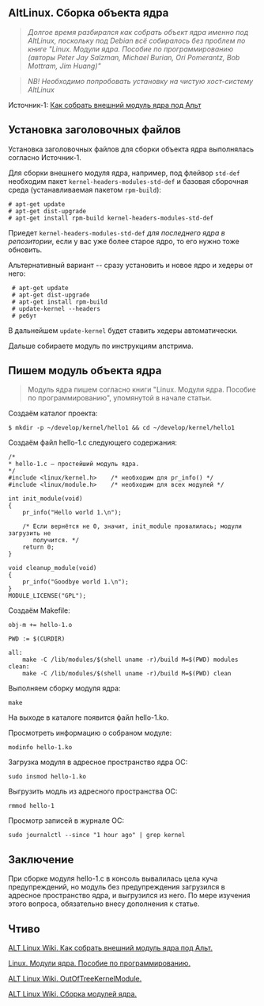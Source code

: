 ## AltLinux. Сборка объекта ядра

> _Долгое время разбирался как собрать объект ядра именно под AltLinux, поскольку под Debian всё собиралось без проблем по книге "Linux. Модули ядра. Пособие по программированию (авторы Peter Jay Salzman, Michael Burian, Ori Pomerantz, Bob Mottram,
Jim Huang)"_

> _NB! Необходимо попробовать установку на чистую хост-систему AltLinux_

Источник-1: [Как собрать внешний модуль ядра под Альт](https://www.altlinux.org/Kernel/build_module)

## Установка заголовочных файлов
Установка заголовочных файлов для сборки объекта ядра выполнялась согласно Источник-1.

Для сборки внешнего модуля ядра, например, под флейвор `std-def` необходим пакет `kernel-headers-modules-std-def` и базовая сборочная среда (устанавливаемая пакетом `rpm-build`):

```
# apt-get update
# apt-get dist-upgrade
# apt-get install rpm-build kernel-headers-modules-std-def
```

Приедет `kernel-headers-modules-std-def` _для последнего ядра в репозитории_, если у вас уже более старое ядро, то его нужно тоже обновить.

Альтернативный вариант -- сразу установить и новое ядро и хедеры от него:

```
 # apt-get update
 # apt-get dist-upgrade
 # apt-get install rpm-build
 # update-kernel --headers
 # ребут
 ```
 В дальнейшем `update-kernel` будет ставить хедеры автоматически.

Дальше собираете модуль по инструкциям апстрима.

## Пишем модуль объекта ядра

> Модуль ядра пишем согласно книги "Linux. Модули ядра. Пособие по программированию", упомянутой в начале статьи.

Создаём каталог проекта:

```
$ mkdir -p ~/develop/kernel/hello1 && cd ~/develop/kernel/hello1
```

Создаём файл hello-1.c следующего содержания:

```с
/*
* hello-1.c – простейший модуль ядра.
*/
#include <linux/kernel.h>    /* необходим для pr_info() */
#include <linux/module.h>    /* необходим для всех модулей */

int init_module(void)
{
    pr_info("Hello world 1.\n");

    /* Если вернётся не 0, значит, init_module провалилась; модули загрузить не
       получится. */
    return 0;
}

void cleanup_module(void)
{
    pr_info("Goodbye world 1.\n");
}
MODULE_LICENSE("GPL");
```

Создаём Makefile:

```
obj-m += hello-1.o

PWD := $(CURDIR)

all:
    make -C /lib/modules/$(shell uname -r)/build M=$(PWD) modules
clean:
    make -C /lib/modules/$(shell uname -r)/build M=$(PWD) clean
```

Выполняем сборку модуля ядра:
```
make
```

На выходе в каталоге появится файл hello-1.ko.

Просмотреть информацию о собраном модуле:
```
modinfo hello-1.ko
```

Загрузка модуля в адресное пространство ядра ОС:
```
sudo insmod hello-1.ko
```

Выгрузить модль из адресного пространства ОС:
```
rmmod hello-1
```

Просмотр записей в журнале ОС:
```
sudo journalctl --since "1 hour ago" | grep kernel
```

## Заключение
При сборке модуля hello-1.c в консоль вывалилась цела куча предупреждений, но модуль без предупреждения загрузился в адресное пространство ядра, и выгрузился из него. По мере изучения этого вопроса, обязательно внесу дополнения к статье.

## Чтиво

[ALT Linux Wiki. Как собрать внешний модуль ядра под Альт.](https://www.altlinux.org/Kernel/build_module)

[Linux. Модули ядра. Пособие по программированию.](https://docs.yandex.ru/docs/view?tm=1738973298&tld=ru&lang=ru&name=The-Linux-Kernel-Module-Programming-Guide-ru.pdf&text=Программирования%20ядра%20Linux&url=https%3A%2F%2Fruvds.com%2Fwp-content%2Fuploads%2F2022%2F10%2FThe-Linux-Kernel-Module-Programming-Guide-ru.pdf&lr=37&mime=pdf&l10n=ru&sign=fffc91d2fefb4f3728dabc30ede89ccd&keyno=0&nosw=1&serpParams=tm%3D1738973298%26tld%3Dru%26lang%3Dru%26name%3DThe-Linux-Kernel-Module-Programming-Guide-ru.pdf%26text%3D%25D0%259F%25D1%2580%25D0%25BE%25D0%25B3%25D1%2580%25D0%25B0%25D0%25BC%25D0%25BC%25D0%25B8%25D1%2580%25D0%25BE%25D0%25B2%25D0%25B0%25D0%25BD%25D0%25B8%25D1%258F%2B%25D1%258F%25D0%25B4%25D1%2580%25D0%25B0%2BLinux%26url%3Dhttps%253A%2F%2Fruvds.com%2Fwp-content%2Fuploads%2F2022%2F10%2FThe-Linux-Kernel-Module-Programming-Guide-ru.pdf%26lr%3D37%26mime%3Dpdf%26l10n%3Dru%26sign%3Dfffc91d2fefb4f3728dabc30ede89ccd%26keyno%3D0%26nosw%3D1)

[ALT Linux Wiki. OutOfTreeKernelModule.](https://www.altlinux.org/OutOfTreeKernelModule)

[ALT Linux Wiki. Сборка модулей ядра.](https://www.altlinux.org/Сборка_модулей_ядра#Сборка_нового_модуля)